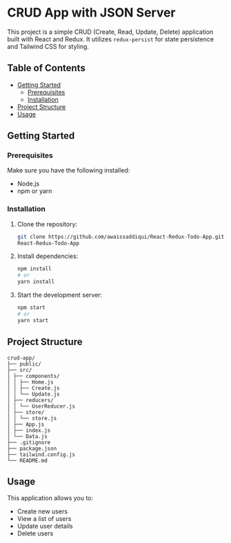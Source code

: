 # CRUD App with JSON Server

This project is a simple CRUD (Create, Read, Update, Delete) application built with React and Redux. It utilizes `redux-persist` for state persistence and Tailwind CSS for styling.

## Table of Contents

- [Getting Started](#getting-started)
  - [Prerequisites](#prerequisites)
  - [Installation](#installation)
- [Project Structure](#project-structure)
- [Usage](#usage)

## Getting Started

### Prerequisites

Make sure you have the following installed:

- Node.js
- npm or yarn

### Installation

1. Clone the repository:
    ```bash
    git clone https://github.com/awaissaddiqui/React-Redux-Todo-App.git
    React-Redux-Todo-App
    ```

2. Install dependencies:
    ```bash
    npm install
    # or
    yarn install
    ```

3. Start the development server:
    ```bash
    npm start
    # or
    yarn start
    ```

## Project Structure
```
crud-app/
├── public/
├── src/
│ ├── components/
│ │ ├── Home.js
│ │ ├── Create.js
│ │ └── Update.js
│ ├── reducers/
│ │ └── UserReducer.js
│ ├── store/
│ │ └── store.js
│ ├── App.js
│ ├── index.js
│ └── Data.js
├── .gitignore
├── package.json
├── tailwind.config.js
└── README.md
```

## Usage

This application allows you to:

- Create new users
- View a list of users
- Update user details
- Delete users